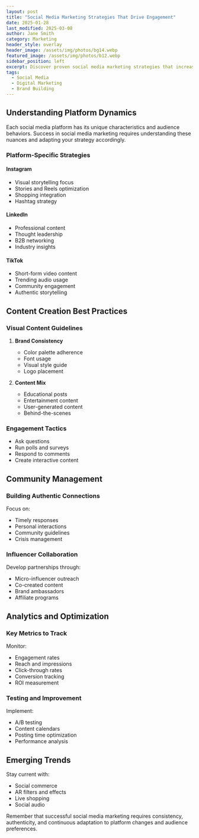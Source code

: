 ```yaml
---
layout: post
title: "Social Media Marketing Strategies That Drive Engagement"
date: 2025-01-28
last_modified: 2025-03-08
author: Jane Smith
category: Marketing
header_style: overlay
header_image: /assets/img/photos/bg14.webp
featured_image: /assets/img/photos/b12.webp
sidebar_position: left
excerpt: Discover proven social media marketing strategies that increase engagement, build brand presence, and drive business growth.
tags:
  - Social Media
  - Digital Marketing
  - Brand Building
---
```


## Understanding Platform Dynamics
Each social media platform has its unique characteristics and audience behaviors. Success in social media marketing requires understanding these nuances and adapting your strategy accordingly.

### Platform-Specific Strategies

#### Instagram
- Visual storytelling focus
- Stories and Reels optimization
- Shopping integration
- Hashtag strategy

#### LinkedIn
- Professional content
- Thought leadership
- B2B networking
- Industry insights

#### TikTok
- Short-form video content
- Trending audio usage
- Community engagement
- Authentic storytelling

## Content Creation Best Practices

### Visual Content Guidelines
1. **Brand Consistency**
   - Color palette adherence
   - Font usage
   - Visual style guide
   - Logo placement

2. **Content Mix**
   - Educational posts
   - Entertainment content
   - User-generated content
   - Behind-the-scenes

### Engagement Tactics
- Ask questions
- Run polls and surveys
- Respond to comments
- Create interactive content

## Community Management

### Building Authentic Connections
Focus on:
- Timely responses
- Personal interactions
- Community guidelines
- Crisis management

### Influencer Collaboration
Develop partnerships through:
- Micro-influencer outreach
- Co-created content
- Brand ambassadors
- Affiliate programs

## Analytics and Optimization

### Key Metrics to Track
Monitor:
- Engagement rates
- Reach and impressions
- Click-through rates
- Conversion tracking
- ROI measurement

### Testing and Improvement
Implement:
- A/B testing
- Content calendars
- Posting time optimization
- Performance analysis

## Emerging Trends
Stay current with:
- Social commerce
- AR filters and effects
- Live shopping
- Social audio

Remember that successful social media marketing requires consistency, authenticity, and continuous adaptation to platform changes and audience preferences.